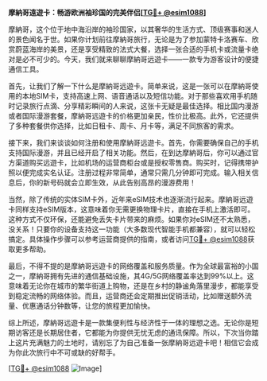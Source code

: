 **摩納哥遠遊卡：畅游欧洲袖珍国的完美伴侣[[TG💪+ @esim1088](https://t.me/s/esim1088)]**

摩納哥，这个位于地中海沿岸的袖珍国家，以其奢华的生活方式、顶级赛事和迷人的景色闻名于世。如果你计划前往摩納哥旅行，无论是为了参加蒙特卡洛赛车、欣赏蔚蓝海岸的美景，还是享受精致的法式大餐，选择一张合适的手机卡或流量卡绝对是必不可少的。今天，我们就来聊聊摩納哥远遊卡——一款专为游客设计的便捷通信工具。

首先，让我们了解一下什么是摩納哥远遊卡。简单来说，这是一张可以在摩納哥使用的本地SIM卡，支持高速上网、语音通话以及短信功能。对于那些喜欢用手机随时记录旅行点滴、分享精彩瞬间的人来说，这张卡无疑是最佳选择。相比国内漫游或者国际漫游套餐，摩納哥远遊卡的价格更加亲民，性价比极高。此外，它还提供了多种套餐供你选择，比如日租卡、周卡、月卡等，满足不同旅客的需求。

接下来，我们来谈谈如何注册和使用摩納哥远遊卡。首先，你需要确保自己的手机支持国际漫游，并且已经开启了相关功能。然后，在到达摩納哥后，你可以通过官方渠道购买远遊卡，比如机场的运营商柜台或是授权零售商。购买时，记得携带护照以便完成实名认证。注册过程非常简单，通常只需几分钟即可完成。输入相关信息后，你的新号码就会立即生效，从此告别高昂的漫游费用！

当然，除了传统的实体SIM卡外，近年来eSIM技术也逐渐流行起来。摩納哥远遊卡同样支持eSIM版本，这意味着你无需更换物理卡片，直接在手机上激活即可。这种方式不仅环保，还能避免丢失卡片带来的麻烦。如果你对eSIM还不太熟悉，没关系！只要你的设备支持这一功能（大多数现代智能手机都兼容），就可以轻松搞定。具体操作步骤可以参考运营商提供的指南，或者访问[TG💪+ @esim1088](https://t.me/s/esim1088)获取更多帮助。

最后，不得不提的是摩納哥远遊卡的网络覆盖和服务质量。作为全球最富裕的小国之一，摩納哥拥有先进的通信基础设施，其4G/5G网络覆盖率达到99%以上。这意味着无论你在城市的繁华街道上购物，还是在乡村的静谧角落里漫步，都能享受到稳定流畅的网络体验。而且，运营商还会定期推出促销活动，比如赠送额外流量、优惠通话分钟数等，让您的旅程更加愉快。

综上所述，摩納哥远遊卡是一款集便利性与经济性于一体的理想之选。无论你是短期访客还是长期居住者，它都能为你提供无忧无虑的通讯保障。所以，下次当你踏上这片充满魅力的土地时，请别忘了为自己准备一张摩納哥远遊卡吧！相信它会成为你此次旅行中不可或缺的好帮手。

[[TG💪+ @esim1088](https://t.me/s/esim1088) ![Image](https://i.postimg.cc/4NQfJmqS/Snipaste-2025-05-13-00-14-12.png)]